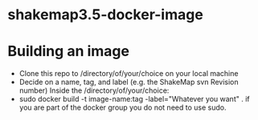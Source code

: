 # shakemap3.5-docker-image
# Building an image
* Clone this repo to /directory/of/your/choice on your local machine
* Decide on a name, tag, and label (e.g. the ShakeMap svn Revision number)
Inside the /directory/of/your/choice:
* sudo docker build -t image-name:tag -label="Whatever you want" .
if you are part of the docker group you do not need to use sudo.

